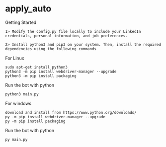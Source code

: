 # apply_auto


Getting Started

    1> Modify the config.py file locally to include your LinkedIn credentials, personal information, and job preferences.

    2> Install python3 and pip3 on your system. Then, install the required dependencies using the following commands

For Linux

    sudo apt-get install python3
    python3 -m pip install webdriver-manager --upgrade
    python3 -m pip install packaging

Run the bot with python

    python3 main.py

For windows

    download and install from https://www.python.org/downloads/
    py -m pip install webdriver-manager --upgrade
    py -m pip install packaging

Run the bot with python

    py main.py

